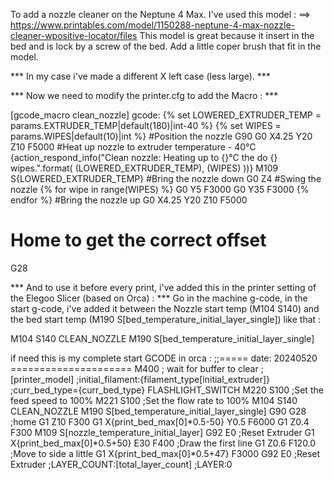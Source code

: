 To add a nozzle cleaner on the Neptune 4 Max.
I've used this model :
==> https://www.printables.com/model/1150288-neptune-4-max-nozzle-cleaner-wpositive-locator/files
This model is great because it insert in the bed and is lock by a screw of the bed.
Add a little coper brush that fit in the model.

*** In my case i've made a different X left case (less large). ***

*** Now we need to modify the printer.cfg to add the Macro : ***

[gcode_macro clean_nozzle]
gcode:
  {% set LOWERED_EXTRUDER_TEMP = params.EXTRUDER_TEMP|default(180)|int-40 %}
  {% set WIPES = params.WIPES|default(10)|int %}
  #Position the nozzle
  G90
  G0 X4.25 Y20 Z10 F5000
  #Heat up nozzle to extruder temperature - 40°C
  {action_respond_info("Clean nozzle: Heating up to {}°C the do {} wipes.".format(
    (LOWERED_EXTRUDER_TEMP),
    (WIPES)
  ))}
  M109 S{LOWERED_EXTRUDER_TEMP}
  #Bring the nozzle down
  G0 Z4
  #Swing the nozzle
  {% for wipe in range(WIPES) %}
      G0 Y5 F3000
      G0 Y35 F3000
  {% endfor %}
  #Bring the nozzle up
  G0 X4.25 Y20 Z10 F5000
  # Home to get the correct offset
  G28

*** And to use it before every print, i've added this in the printer setting of the Elegoo Slicer (based on Orca) : ***
Go in the machine g-code, in the start g-code, i've added it between the Nozzle start temp (M104 S140) and the bed start temp (M190 S[bed_temperature_initial_layer_single]) like that :

M104 S140
CLEAN_NOZZLE
M190 S[bed_temperature_initial_layer_single]

if need this is my complete start GCODE in orca :
;;===== date: 20240520 =====================
M400 ; wait for buffer to clear
;[printer_model]
;initial_filament:{filament_type[initial_extruder]}
;curr_bed_type={curr_bed_type}
FLASHLIGHT_SWITCH
M220 S100 ;Set the feed speed to 100%
M221 S100 ;Set the flow rate to 100%
M104 S140
CLEAN_NOZZLE
M190 S[bed_temperature_initial_layer_single]
G90
G28 ;home
G1 Z10 F300
G1 X{print_bed_max[0]*0.5-50} Y0.5 F6000
G1 Z0.4 F300
M109 S[nozzle_temperature_initial_layer]
G92 E0 ;Reset Extruder
G1 X{print_bed_max[0]*0.5+50} E30 F400 ;Draw the first line
G1 Z0.6 F120.0 ;Move to side a little
G1 X{print_bed_max[0]*0.5+47} F3000
G92 E0 ;Reset Extruder
;LAYER_COUNT:[total_layer_count]
;LAYER:0
